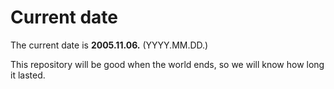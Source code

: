 # Current date

The current date is **2005.11.06.** (YYYY.MM.DD.)

This repository will be good when the world ends, so we will know how long it lasted.